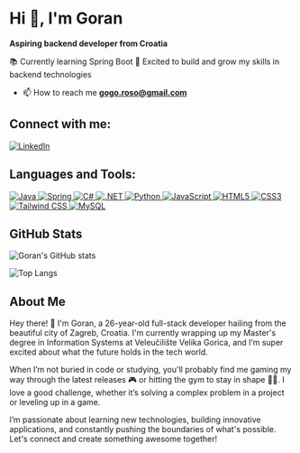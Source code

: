 # Hi 👋, I'm Goran

**Aspiring backend developer from Croatia**

📚 Currently learning Spring Boot
🌱 Excited to build and grow my skills in backend technologies
- 📫 How to reach me **gogo.roso@gmail.com**

## Connect with me:
[![LinkedIn](https://img.shields.io/badge/-LinkedIn-blue?style=flat-square&logo=Linkedin&logoColor=white&link=https://www.linkedin.com/in/goran-roso-bb07b6268/)](https://www.linkedin.com/in/goran-roso-bb07b6268/)

## Languages and Tools:

<a href="https://www.java.com/" target="_blank">
    <img src="https://img.shields.io/badge/-Java-007396?style=flat-square&logo=Java" alt="Java"/>
</a>
<a href="https://spring.io/" target="_blank">
    <img src="https://img.shields.io/badge/-Spring-6DB33F?style=flat-square&logo=spring" alt="Spring"/>
</a>
<a href="https://docs.microsoft.com/en-us/dotnet/csharp/" target="_blank">
    <img src="https://img.shields.io/badge/-C%23-239120?style=flat-square&logo=C-sharp" alt="C#"/>
</a>
<a href="https://dotnet.microsoft.com/" target="_blank">
    <img src="https://img.shields.io/badge/-.NET-512BD4?style=flat-square&logo=.net" alt=".NET"/>
</a>
<a href="https://www.python.org/" target="_blank">
    <img src="https://img.shields.io/badge/-Python-3776AB?style=flat-square&logo=Python" alt="Python"/>
</a>
<a href="https://www.javascript.com/" target="_blank">
    <img src="https://img.shields.io/badge/-JavaScript-F7DF1E?style=flat-square&logo=JavaScript" alt="JavaScript"/>
</a>
<a href="https://developer.mozilla.org/en-US/docs/Web/HTML" target="_blank">
    <img src="https://img.shields.io/badge/-HTML5-E34F26?style=flat-square&logo=html5" alt="HTML5"/>
</a>
<a href="https://developer.mozilla.org/en-US/docs/Web/CSS" target="_blank">
    <img src="https://img.shields.io/badge/-CSS3-1572B6?style=flat-square&logo=CSS3" alt="CSS3"/>
</a>
<a href="https://tailwindcss.com/" target="_blank">
    <img src="https://img.shields.io/badge/-Tailwind%20CSS-38B2AC?style=flat-square&logo=tailwind-css" alt="Tailwind CSS"/>
</a>
<a href="https://www.mysql.com/" target="_blank">
    <img src="https://img.shields.io/badge/-MySQL-4479A1?style=flat-square&logo=mysql" alt="MySQL"/>
</a>

## GitHub Stats
![Goran's GitHub stats](https://github-readme-stats.vercel.app/api?username=groso97&show_icons=true&theme=radical)

![Top Langs](https://github-readme-stats.vercel.app/api/top-langs/?username=groso97&layout=compact&theme=radical)

## About Me
Hey there! 👋 I'm Goran, a 26-year-old full-stack developer hailing from the beautiful city of Zagreb, Croatia. I'm currently wrapping up my Master's degree in Information Systems at Veleučilište Velika Gorica, and I’m super excited about what the future holds in the tech world.

When I’m not buried in code or studying, you'll probably find me gaming my way through the latest releases 🎮 or hitting the gym to stay in shape 🏋️‍♂️. I love a good challenge, whether it’s solving a complex problem in a project or leveling up in a game.

I’m passionate about learning new technologies, building innovative applications, and constantly pushing the boundaries of what's possible. Let's connect and create something awesome together!





